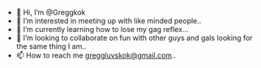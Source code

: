 - 👋 Hi, I’m @Greggkok
- 👀 I’m interested in meeting up with like minded people..
- 🌱 I’m currently learning how to lose my gag reflex...
- 💞️ I’m looking to collaborate on fun with other guys and gals looking for the same thing I am..
- 📫 How to reach me greggluvskok@gmail.com..

<!---
Greggkok/Greggkok is a ✨ special ✨ repository because its `README.md` (this file) appears on your GitHub profile.
You can click the Preview link to take a look at your changes.
--->
